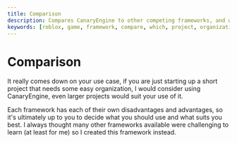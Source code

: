 ```yaml
---
title: Comparison
description: Compares CanaryEngine to other competing frameworks, and which one is best for you
keywords: [roblox, game, framework, compare, which, project, organization]
---
```


# Comparison

It really comes down on your use case, if you are just starting up a short project that needs some easy organization, I would consider using CanaryEngine, even larger projects would suit your use of it.

Each framework has each of their own disadvantages and advantages, so it's ultimately up to you to decide what you should use and what suits you best. I always thought many other frameworks available were challenging to learn (at least for me) so I created this framework instead.